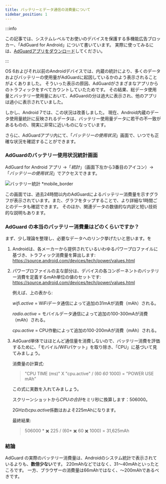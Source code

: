```yaml
---
title: バッテリーとデータ通信の消費量について
sidebar_position: 1
---
```


:::info

この記事では、システムレベルでお使いのデバイスを保護する多機能広告ブロッカー、「AdGuard for Android」について書いています。 実際に使ってみるには、[AdGuardアプリをダウンロード](https://agrd.io/download-kb-adblock)してください。

:::

OS 6およびそれ以前のAndroidデバイスでは、内蔵の統計により、多くのデータおよびバッテリーの使用量がAdGuardに起因しているかのよう表示されることがよくありました。 そういった表示の原因、AdGuardがさまざまなアプリからのトラフィックをすべてカウントしていたためです。 その結果、総データ使用量とバッテリー使用量において、AdGuardの分は過大に表示され、他のアプリは過小に表示されていました。

しかし、Android 7では、この状況は改善しました。 現在、Android内蔵のデータ使用量統計に反映されるデータは、バッテリー使用量データに若干の不一致があるものの、現実に非常に近いものになっています。

さらに、AdGuardアプリ内にて、「*バッテリーの使用状況*」画面で、いつでも正確な状況を確認することができます。

### AdGuardのバッテリー使用状況統計画面

AdGuard for Android アプリ →「*統計*」（画面下左から3番目のアイコン）→「*バッテリーの使用状況*」でアクセスできます。

![バッテリー統計 *mobile_border](https://cdn.adtidy.org/content/articles/battery/1.png)

この画面では、過去24時間以内のAdGuardによるバッテリー消費量を示すグラフが表示されています。また、グラフをタップすることで、より詳細な1時間ごとのデータも確認できます。 そのほか、関連データの数値的な内訳と短い技術的な説明もあります。

### AdGuard の本当のバッテリー消費量はどのくらいですか？

まず、少し理論を整理し、必要なデータへのリンク挙げたいと思います。を

1. Androidは、各メーカーから提供されているいわゆるパワープロファイルに基づき、トラフィック消費量を算出します: <https://source.android.com/devices/tech/power/values.html>

1. パワープロファイルの主な部分は、デバイスの各コンポーネントのバッテリー消費を定義するmAh単位の値のセットです: <https://source.android.com/devices/tech/power/values.html>

    例えば、上の表から:

    *wifi.active* = WiFiデータ通信によって追加の31mAが消費（mAh）される。

    *radio.active* = モバイルデータ通信によって追加の100-300mAが消費（mAh）される。

    *cpu.active* = CPU作動によって追加の100-200mAが消費（mAh）される。

1. AdGuard単体ではほとんど通信量を消費しないので、バッテリー消費を評価するために、「モバイル/WiFiパケット」を取り除き、「CPU」に基づいて見てみましょう。

    消費量の計算式:

    > "CPU TIME (ms)" X "cpu.active" / (60 *60* 1000) = "POWER USE mAh"

    この式に実数を入れてみましょう。

    スクリーンショットから*CPUの合計*をミリ秒に換算します：506000。

    2GHzの*cpu.active*係数はおよそ225mAhになります。

    最終結果:

    > 506000 * ✖️ 225 / (60* ✖️ 60 ✖️ 1000) = 31,625mAh

### 結論

AdGuard の実際のバッテリー消費量は、Androidのシステム統計で表示されているよりも、**数倍少ない**です。 220mAhなどではなく、31～40mAhといったところです。 一方、ブラウザーの消費量は66mAhではなく、〜200mAhであるべきです。
